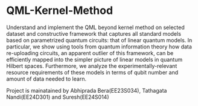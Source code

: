 # QML-Kernel-Method
Understand and implement the QML beyond kernel method on selected dataset and constructive framework that captures all standard models based on parametrized quantum circuits: that of linear quantum models. In particular, we show using tools from quantum information theory how data re-uploading circuits, an apparent outlier of this framework, can be efficiently mapped into the simpler picture of linear models in quantum Hilbert spaces. Furthermore, we analyze the experimentally-relevant resource requirements of these models in terms of qubit number and amount of data needed to learn.

Project is mainatained by Abhiprada Bera(EE23S034), Tathagata Nandi(EE24D301) and Suresh(EE24S014)
